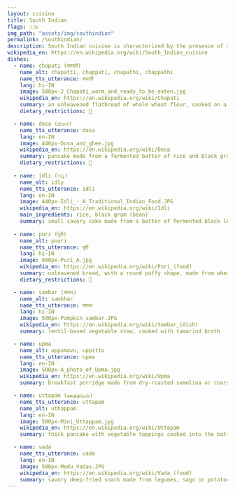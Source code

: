 ```yaml
---
layout: cuisine
title: South Indian
flags: 🇮🇳
img_path: "assets/img/southindian"
permalink: /southindian/
description: South Indian cuisine is characterized by the presence of rice as a staple food and the use of lentils, spices, chilies, and native fruits and vegetables such as coconut, tamarind, plantain, and snake gourd.
wikipedia_en: https://en.wikipedia.org/wiki/South_Indian_cuisine
dishes:
  - name: chapati (चपाती)
    name_alt: chapatti, chappati, chapathi, chappathi
    name_tts_utterance: चपाती
    lang: hi-IN
    image: 500px-2_Chapati_warm_and_ready_to_be_eaten.jpg
    wikipedia_en: https://en.wikipedia.org/wiki/Chapati
    summary: an unleavened flatbread of whole wheat flour, cooked on a griddle
    dietary_restrictions: 🍞

  - name: dosa (ದೋಸೆ)
    name_tts_utterance: dosa
    lang: en-IN
    image: 440px-Dosa_and_ghee.jpg
    wikipedia_en: https://en.wikipedia.org/wiki/Dosa
    summary: pancake made from a fermented batter of rice and black gram (bean) flour, often stuffed with potatoes or other ingredients
    dietary_restrictions: 🥛
    
  - name: idli (ಇಡ್ಲಿ)
    name_alt: idly
    name_tts_utterance: idli
    lang: en-IN
    image: 440px-Idli_-_A_Traditional_Indian_Food.JPG
    wikipedia_en: https://en.wikipedia.org/wiki/Idli
    main_ingredients: rice, black gram (bean)
    summary: small savory cake made from a batter of fermented black lentils and rice
    
  - name: puri (पूरी)
    name_alt: poori
    name_tts_utterance: पूरी
    lang: hi-IN
    image: 680px-Puri_A.jpg
    wikipedia_en: https://en.wikipedia.org/wiki/Puri_(food)
    summary: unleavened bread, with a round puffy shape, made from wheat flour and deep-fried
    dietary_restrictions: 🍞

  - name: sambar (सांभर)
    name_alt: sambhar
    name_tts_utterance: सांभर
    lang: hi-IN
    image: 500px-Pumpkin_sambar.JPG
    wikipedia_en: https://en.wikipedia.org/wiki/Sambar_(dish)
    summary: lentil-based vegetable stew, cooked with tamarind broth

  - name: upma
    name_alt: uppumavu, uppittu
    name_tts_utterance: upma
    lang: en-IN
    image: 500px-A_photo_of_Upma.jpg
    wikipedia_en: https://en.wikipedia.org/wiki/Upma
    summary: breakfast porridge made from dry-roasted semolina or coarse rice flour

  - name: uttapam (ஊத்தப்பம்)
    name_tts_utterance: uttapam
    name_alt: uthappam
    lang: en-IN
    image: 500px-Mini_Uttappam.jpg
    wikipedia_en: https://en.wikipedia.org/wiki/Uttapam
    summary: thick pancake with vegetable toppings cooked into the batter

  - name: vada
    name_tts_utterance: vada
    lang: en-IN
    image: 500px-Medu_Vadas.JPG
    wikipedia_en: https://en.wikipedia.org/wiki/Vada_(food)
    summary: savory deep-fried snack made from legumes, sago or potatoes
---
```

